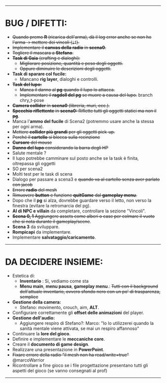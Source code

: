 
---

# **BUG / DIFETTI:**  
- ~~Quando premo **R** (ricarica dell'arma), dà il log error anche se non ho l'arma -> mettere dei vincoli (`if`).~~  
- ~~Implementare il **canvas della radio** in **scena0**.~~  
- ~~Togliere il mascara a **Stefano**.~~  
- ~~**Task di Gaia** (crafting e dialoghi):~~  
  - ~~Migliorare posizione, quantità e peso degli oggetti.~~  
  - ~~Oppure diminuire le descrizioni degli oggetti.~~  
- **Task di sparare col fucile:**  
  - Mancano **rig layer**, dialoghi e controlli.  
- ~~**Task del lupo:**~~  
  - ~~Manca il danno al **pg** quando il lupo lo attacca.~~  
  - ~~Implementare il **ragdoll del pg** se muore a causa del lupo.~~ branch chry_t-pose  
- ~~**Camera collider** in **scena0** (libreria, muri, ecc.).~~    
- ~~**Specchio riflettente** in **scena0:** Riflette tutti gli oggetti statici ma non il **pg**~~.   
- Manca l'**ammo del fucile** di Scena2 (potremmo usare anche la stessa per ogni arma).  
- ~~Mettere **collider più grandi** per gli oggetti pick-up.~~  
- ~~Perché il **cartello** si blocca sulla recinzione~~
- ~~**Cursore** del mouse~~
- ~~**Danno del lupo** considerando la barra degli HP~~
- Salute mentale ?
- Il lupo potrebbe camminare sul posto anche se la task è finita, oltrepassa gli oggetti 
- SO per scena2
- Molti test per le task di scena
- Dialogo per passare a scena3 e ~~quando va al cartello senza aver parlato con jacob~~
- ~~Errore **radio** del mesh~~ 
- ~~Rimuovere **button** e funzione **quitGame** dal **gameplay menu**.~~  
- Dopo che il **pg** si alza, dovrebbe guardare verso il letto, non verso la finestra (evitare la retromarcia del pg).  
- **AI di NPC e villain** da completare, controllare la sezione "Vincoli".  
- ~~**Scena 0, 1** Aggiungere assets come alberi o case per colmare il vuoto che si nota durante il gameplay/scene~~.  
- **Scena 3** da sviluppare.  
- **Rompicapi** da implementare.  
- Implementare **salvataggio/caricamento**.  

---

# **DA DECIDERE INSIEME:**  
- Estetica di:  
  - **Inventario** : Si, vediamo come sta 
  - **Menu main**, **menu pausa**, **gameplay menu**.: ~~Tutti con il background dell'attuale inventario, ovvero sfondo nero con un po' di trasparenza, semplice~~
- **Gestione della camera:**  
  - Stefano: movimento, crouch, aim, **ALT**.  
- Configurare correttamente gli **offset delle animazioni** del player.  
- **Gestione dell'audio:**  
  - Aggiungere respiro di Stefano?: Marco: "Io lo utilizzerei quando la sanità mentale viene attivata, se mai un respiro affannoso"
- Continuare la **lore del gioco**.  
- Definire e implementare le **meccaniche core**.  
- Creare il **documento di game design**.  
- Realizzare una presentazione in **PowerPoint**.  
- ~~Fixare errore della radio "il mesh non ha read/write=true"~~ @marcoWarrior
- Ricontrollare a fine gioco se i file progettazione presentano tutti gli aspetti del gioco (se vanno consegnati al prof)

--- 
